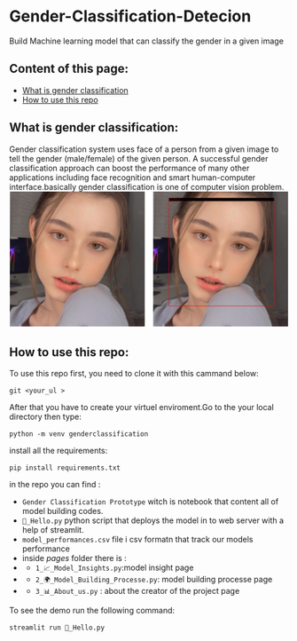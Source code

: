 # Gender-Classification-Detecion
Build Machine learning model that can classify the gender in a given image
## Content of this page:
* [What is gender classification](#what-is-gender-classification)
* [How to use this repo](#how-to-use-this-repo)

##  What is gender classification:
Gender classification system uses face of a person from a given image to tell the gender (male/female) of the given person. A successful gender classification approach can boost the performance of many other applications including face recognition and smart human-computer interface.basically gender classification is one of computer vision problem.
![face image](images/Capture.PNG)

## How to use this repo:
To use this repo first, you need to clone it with this cammand below:
```
git <your_ul >
```
After that you have to create your virtuel enviroment.Go to the your local directory then type:

```
python -m venv genderclassification
```
install all the requirements:
```
pip install requirements.txt
```
in the repo you can find :
* `Gender Classification Prototype` witch is notebook that content all of model building codes. 
* `👋_Hello.py` python script that deploys the model in to web server with  a help of streamlit.
* `model_performances.csv` file i csv formatn that track our models performance 
* inside *pages* folder there is :
* * `1_📈_Model_Insights.py`:model insight page 
* * `2_🌍_Model_Building_Processe.py`: model building processe page
* * `3_📊_About_us.py` : about the creator of the project page

To see the demo run the following command:

```
streamlit run 👋_Hello.py
```